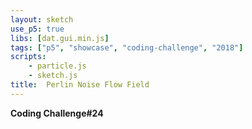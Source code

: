 ```yaml
---
layout: sketch
use_p5: true
libs: [dat.gui.min.js]
tags: ["p5", "showcase", "coding-challenge", "2018"]
scripts: 
    - particle.js
    - sketch.js    
title:  Perlin Noise Flow Field
---
```


**Coding Challenge#24**
